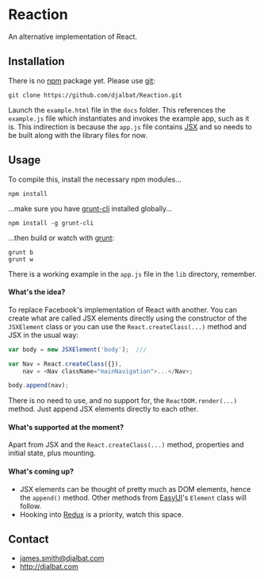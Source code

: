 # Reaction

An alternative implementation of React.

## Installation

There is no [npm](https://www.npmjs.com/) package yet. Please use [git](https://git-scm.com/):

    git clone https://github.com/djalbat/Reaction.git

Launch the `example.html` file in the `docs` folder. This references the `example.js` file which instantiates and invokes the example app, such as it is. This indirection is because the `app.js` file contains [JSX](https://facebook.github.io/jsx/) and so needs to be built along with the library files for now.

## Usage

To compile this, install the necessary npm modules...

    npm install

...make sure you have [grunt-cli](http://gruntjs.com/getting-started) installed globally...

    npm install -g grunt-cli

...then build or watch with [grunt](http://gruntjs.com/):

    grunt b
    grunt w

There is a working example in the `app.js` file in the `lib` directory, remember.

#### What's the idea?

To replace Facebook's implementation of React with another. You can create what are called JSX elements directly using the constructor of the `JSXElement` class or you can use the `React.createClass(...)` method and JSX in the usual way:

```js
var body = new JSXElement('body');  ///

var Nav = React.createClass({}),
    nav = <Nav className="mainNavigation">...</Nav>;

body.append(nav);
```

There is no need to use, and no support for, the `ReactDOM.render(...)` method. Just append JSX elements directly to each other.

#### What's supported at the moment?

Apart from JSX and the `React.createClass(...)` method, properties and initial state, plus mounting.

#### What's coming up?

- JSX elements can be thought of pretty much as DOM elements, hence the `append()` method. Other methods from [EasyUI](https://github.com/djalbat/EasyUI)'s `Element` class will follow.
- Hooking into [Redux](https://github.com/reactjs/react-redux) is a priority, watch this space.

## Contact

- james.smith@djalbat.com
- http://djalbat.com
